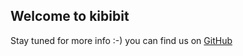 ## Welcome to kibibit

Stay tuned for more info :-)
you can find us on [GitHub](github.com/Kibibit)
